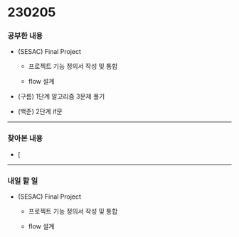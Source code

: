 # 230205

### 공부한 내용

- (SESAC) Final Project

  - 프로젝트 기능 정의서 작성 및 통합

  - flow 설계

- (구름) 1단계 알고리즘 3문제 풀기

- (백준) 2단계 if문

---

### 찾아본 내용

- [

---

### 내일 할 일

- (SESAC) Final Project

  - 프로젝트 기능 정의서 작성 및 통합

  - flow 설계

